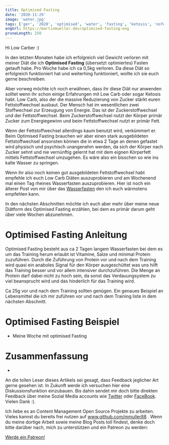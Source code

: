 ```yaml
---
title: Optimised Fasting
date: '2020-11-29'
image: 'water.jpg'
tags: ['ger', '2020', 'optimised', 'water', 'fasting', 'ketosis', 'nofeed']
engUrl: https://martinmueller.dev/optimised-fasting-eng
pruneLength: 250
---
```


Hi Low Carber :)

In den letzten Monaten habe ich erfolgreich viel Gewicht verloren mit meiner Diät die ich **Optimised Fasting** (übersetzt optimiertes) Fasten getauft habe. Pro Woche habe ich ca 0,5kg verloren. Da diese Diät so erfolgreich funktioniert hat und weiterhing funktioniert, wollte ich sie euch gerne beschreiben.

Aber vorweg möchte ich noch erwähnen, dass ihr diese Diät nur anwenden solltet wenn ihr schon einige Erfahrungen mit Low Carb oder sogar Ketosis habt. Low Carb, also der die massive Reduzierung von Zucker stärkt euren Fettstoffwechsel ausbaut. Der Mensch hat im wesentlichen zwei Stoffwechsel zur Erzeugung von Energie. Das ist der Zuckerstoffwechsel und der Fettstoffwechsel. Beim Zuckerstoffwechsel nutzt der Körper primär Zucker zum Energiegewinn und beim Fettstoffwechsel nutzt er primär Fett.

Wenn der Fettstoffwechsel allerdings kaum benutzt wird, verkümmert er. Beim Optimised Fasting brauchen wir aber einen stark ausgebildeten Fettstoffwechsel ansonsten können die in etwa 2 Tage an denen gefastet wird physisch und psychisch unangenehm werden, da sich der Körper nach Zucker sehnt und nie vernünftig gelernt hat mit dem eignen Körperfett mittels Fettstoffwechsel umzugehen. Es wäre also ein bisschen so wie ins kalte Wasser zu springen.

Wenn ihr also noch keinen gut ausgebildeten Fettstoffwechsel habt empfehle ich euch Low Carb Diäten auszuprobieren und am Wochenend mal einen Tag rheines Wasserfasten auszuprobieren. Hier ist noch ein älterer Post von mir über das [Wasserfasten](https://martinmueller.dev/waterfasting) den ich euch wärmstens empfehlen kann.

In den nächsten Abschnitten möchte ich euch aber mehr über meine neue Diätform des Optimised Fasting erzählen, bei dem es primär darum geht über viele Wochen abzunehmen.

# Optimised Fasting Anleitung
Optimised Fasting besteht aus ca 2 Tagen langem Wasserfasten bei dem es um das Training herum erlaubt ist Vitamine, Salze und minimal Protein zuzuführen. Durch die Zuführung von Protein vor und nach dem Training wird quasi ein anaboles Signal für den Körper ausgeschüttet was uns hilft das Training besser und vor allem intensiver durchzuführen. Die Menge an Protein darf dabei nicht zu hoch sein, da sonst das Verdauungsystem zu viel beansprucht wird und das hinderlich für das Training wird.

Ca 25g vor und nach dem Training sollten genügen. Ein genaues Beispiel an Lebensmittel die ich mir zuführen vor und nach dem Training liste in dem nächsten Abschnitt.

# Optimised Fasting Beispiel
* Meine Woche mit optimised Fasting

# Zusammenfassung
*

An die tollen Leser dieses Artikels sei gesagt, dass Feedback jeglicher Art gerne gesehen ist. In Zukunft werde ich versuchen hier eine Diskussionsfunktion einzubauen. Bis dahin sendet mir doch bitte direkten Feedback über meine Sozial Media accounts wie [Twitter](https://twitter.com/MartinMueller_) oder [FaceBook](https://www.facebook.com/martin.muller.10485). Vielen Dank :).

Ich liebe es an Content Management Open Source Projekte zu arbeiten. Vieles kannst du bereits frei nutzen auf www.github.com/mmuller88 . Wenn du meine dortige Arbeit sowie meine Blog Posts toll findest, denke doch bitte darüber nach, mich zu unterstützen und ein Patreon zu werden:

<a href="https://www.patreon.com/bePatron?u=29010217" data-patreon-widget-type="become-patron-button">Werde ein Patreon!</a><script async src="https://c6.patreon.com/becomePatronButton.bundle.js"></script>